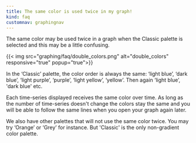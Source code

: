 ```yaml
---
title: The same color is used twice in my graph!
kind: faq
customnav: graphingnav
---
```


The same color may be used twice in a graph when the Classic palette is selected and this may be a little confusing.

{{< img src="graphing/faq/double_colors.png" alt="double_colors" responsive="true" popup="true">}}

In the ‘Classic’ palette, the color order is always the same: ‘light blue’, ‘dark blue’, ‘light purple’, ‘purple’, ‘light yellow’, ‘yellow’. Then again ‘light blue’, 'dark blue' etc.

Each time-series displayed receives the same color over time. As long as the number of time-series doesn't change the colors stay the same and you will be able to follow the same lines when you open your graph again later. 

We also have other palettes that will not use the same color twice. You may try ‘Orange’ or ‘Grey’ for instance. But 'Classic' is the only non-gradient color palette.
